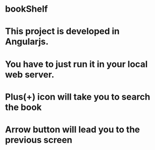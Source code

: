 # bookShelf
# This project is developed in Angularjs.
# You have to just run it in your local web server.
# Plus(+) icon will take you to search the book
# Arrow button will lead you to the previous screen
